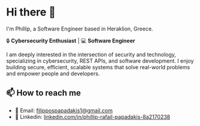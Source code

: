 # Hi there 👋

I'm Phillip, a Software Engineer based in Heraklion, Greece.

🔒 **Cybersecurity Enthusiast** | 💻 **Software Engineer**

I am deeply interested in the intersection of security and technology, specializing in cybersecurity, REST APIs, and software development. I enjoy building secure, efficient, scalable systems that solve real-world problems and empower people and developers.

## 📫 How to reach me
- 📧 Email: [filippospapadakis1@gmail.com](mailto:filippospapadakis1@gmail.com)
- 💼 Linkedin: [linkedin.com/in/phillip-rafail-papadakis-8a2170238](https://www.linkedin.com/in/phillip-rafail-papadakis-8a2170238)
